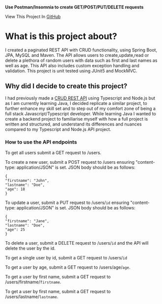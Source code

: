 **Use Postman/Insomnia to create GET/POST/PUT/DELETE requests**

View This Project In [GitHub](https://github.com/DomDevs2000/SpringBoot-CRUD-REST-API)

# What is this project about?

I created a paginated REST API with CRUD functionality, using Spring Boot, JPA, MySQL and Maven. The API allows users to
create,update,read or delete a plethora of random users with data such as first and last names as well as age.
This API also includes custom exception handling and validation. This project is unit tested using JUnit5 and MockMVC.


## Why did I decide to create this project?

I had previously made a [CRUD REST API](https://www.dom-devs.tech/projects/crud-rest-api) using Typescript and Node.js but as I am currently learning Java, I decided
replicate a similar project, to further enhance my skill set and to step out of my comfort zone of being a full stack Javascript/Typescript developer. While learning Java I
wanted to create a backend project to familiarise myself with how a full project is written and structured, and
understand its differences and nuances compared to my Typescript and Node.js API project.


### How to use the API endpoints

To get all users submit a GET request to  /users.

To create a new user, submit a POST request to /users ensuring "content-type: application/JSON" is set. JSON body should
be as follows:

```
{
"firstname": "John",
"lastname": "Doe",
"age": 18
}
```

To update a user, submit a PUT request to /users/```id``` ensuring "content-type: application/JSON" is set. JSON body should
be as follows:

```
{
"firstname": "Jane",
"lastname": "Doe",
"age": 25
}
```

To delete a user, submit a DELETE request to /users/```id``` and the API will delete the user by the id.


To get a single user by id, submit a GET request to  /users/```id```

To get a user by age, submit a GET request to /users/age/```age```.

To get a user by first name, submit a GET request to /users/firstname/```firstname```.

To get a user by first name, submit a GET request to /users/lastname/```lastname```.